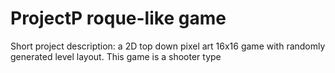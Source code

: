 # ProjectP roque-like game
Short project description: a 2D top down pixel art 16x16 game with randomly generated level layout. This game is a shooter type
